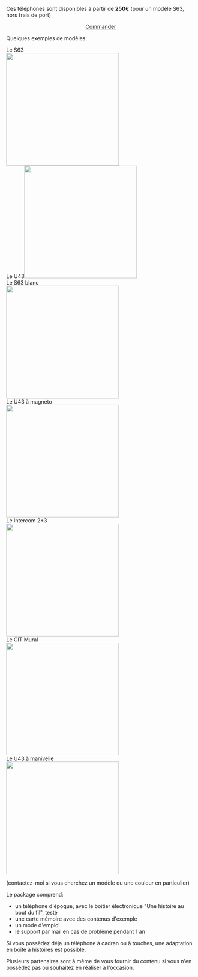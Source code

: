 Ces téléphones sont disponibles à partir de <strong>250€</strong> (pour un modèle S63, hors frais de port)

<p align="center">
<a href="mailto:samy@rabih.fr" class="btn">Commander</a></p>

Quelques exemples de modèles:
<div id="phone_gallery">
    <div class="phone">Le S63<br />
      <img src="https://user-images.githubusercontent.com/1282106/165943528-fa150dd9-5b34-4b77-8914-05accda8f298.png" width="300" />
  </div><div class="phone">Le U43<img src="https://user-images.githubusercontent.com/1282106/149672898-92151184-353d-4b62-b923-86ea2b3fc8f1.jpeg"  width="300" />
  </div><div class="phone">Le S63 blanc<br />
      <img src="https://user-images.githubusercontent.com/1282106/165939687-dd2beda4-e429-4abd-8f4c-6ff55978ad4a.png" width="300" />
  </div><div class="phone">Le U43 à magneto<br />
      <img src="https://user-images.githubusercontent.com/1282106/165939815-cf43b5c2-00b4-456e-b178-a8a9e2db6191.png" width="300" />
  </div><div class="phone">Le Intercom 2+3<br />
      <img src="https://user-images.githubusercontent.com/1282106/165940018-7eeb5369-0a61-4a8a-95c7-230af5459409.png" width="300" />
  </div><div class="phone">Le CIT Mural<br />
      <img src="https://user-images.githubusercontent.com/1282106/165940157-782589b2-68e0-4a4f-8996-a91e1adc6a58.png" width="300" />
  </div><div class="phone">Le U43 à manivelle<br />
      <img src="https://user-images.githubusercontent.com/1282106/165940242-53018c0c-b4ff-4d8c-876f-446e983aecf6.png" width="300" />
  </div>
</div>

(contactez-moi si vous cherchez un modèle ou une couleur en particulier)

Le package comprend:
- un téléphone d'époque, avec le boitier électronique "Une histoire au bout du fil", testé
- une carte mémoire avec des contenus d'exemple
- un mode d'emploi
- le support par mail en cas de problème pendant 1 an

Si vous possèdez déja un téléphone à cadran ou à touches, une adaptation en boîte à histoires est possible.

Plusieurs partenaires sont à même de vous fournir du contenu si vous n'en possèdez pas ou souhaitez en réaliser à l'occasion.
